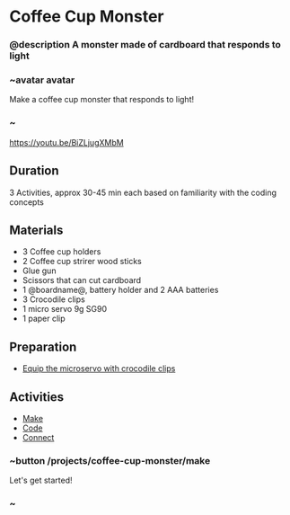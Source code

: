 
# Coffee Cup Monster

### @description A monster made of cardboard that responds to light

### ~avatar avatar

Make a coffee cup monster that responds to light!

### ~

https://youtu.be/BiZLjugXMbM

## Duration

3 Activities, approx 30-45 min each based on familiarity with the coding concepts

## Materials

* 3 Coffee cup holders
* 2 Coffee cup strirer wood sticks
* Glue gun
* Scissors that can cut cardboard
* 1 @boardname@, battery holder and 2 AAA batteries
* 3 Crocodile clips
* 1 micro servo 9g SG90
* 1 paper clip

## Preparation

* [Equip the microservo with crocodile clips](/device/servo)

## Activities

* [Make](/projects/coffee-cup-monster/make)  
* [Code](/projects/coffee-cup-monster/code)  
* [Connect](/projects/coffee-cup-monster/connect)  

### ~button /projects/coffee-cup-monster/make

Let's get started!

### ~
